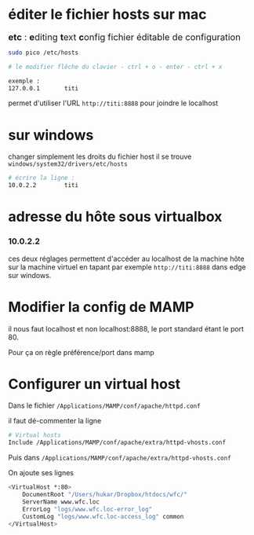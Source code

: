 # éditer le fichier hosts sur mac
<span style="font-size:18px">**etc** : **e**diting **t**ext **c**onfig fichier éditable de configuration</span>

```sh
sudo pico /etc/hosts

# le modifier flêche du clavier - ctrl + o - enter - ctrl + x

exemple :
127.0.0.1		titi
```
permet d'utiliser l'URL `http://titi:8888` pour joindre le localhost

# sur windows

changer simplement les droits du fichier host
il se trouve `windows/system32/drivers/etc/hosts`

```sh
# écrire la ligne :
10.0.2.2		titi
```

# adresse du hôte sous virtualbox

### 10.0.2.2

ces deux réglages permettent d'accéder au localhost de la machine hôte sur la machine virtuel en tapant par exemple
`http://titi:8888` dans edge sur windows.

# Modifier la config de MAMP

il nous faut localhost et non localhost:8888, le port standard étant le port 80.

Pour ça on règle préférence/port dans mamp

# Configurer un virtual host

Dans le fichier `/Applications/MAMP/conf/apache/httpd.conf`

il faut dé-commenter la ligne 

```sh
# Virtual hosts
Include /Applications/MAMP/conf/apache/extra/httpd-vhosts.conf
```

Puis dans `/Applications/MAMP/conf/apache/extra/httpd-vhosts.conf`

On ajoute ses lignes

```sh
<VirtualHost *:80>
    DocumentRoot "/Users/hukar/Dropbox/htdocs/wfc/"
    ServerName www.wfc.loc
    ErrorLog "logs/www.wfc.loc-error_log"
    CustomLog "logs/www.wfc.loc-access_log" common
</VirtualHost>
```